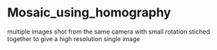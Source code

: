 # Mosaic_using_homography
multiple images shot from the same camera with small rotation stiched together to give a high resolution single image
